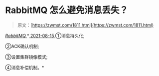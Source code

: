 <!--yml
category: 未分类
date: 0001-01-01 00:00:00
-->

# RabbitMQ 怎么避免消息丢失？

> 原文：[https://zwmst.com/1811.html](https://zwmst.com/1811.html)

   [ *RabbitMQ* ](https://zwmst.com/rabbitmq)*[ <time datetime="2021-08-15T16:35:35+08:00"> 2021-08-15 </time> ](https://zwmst.com/1811.html)  ①消息持久化;

②ACK确认机制;

③设置集群镜像模式;

④消息补偿机制。*